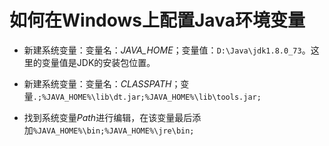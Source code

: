 # 如何在Windows上配置Java环境变量

- 新建系统变量：变量名：*JAVA_HOME*；变量值：`D:\Java\jdk1.8.0_73`。这里的变量值是JDK的安装包位置。

- 新建系统变量：变量名：*CLASSPATH*；变量`.;%JAVA_HOME%\lib\dt.jar;%JAVA_HOME%\lib\tools.jar;`

- 找到系统变量*Path*进行编辑，在该变量最后添加`%JAVA_HOME%\bin;%JAVA_HOME%\jre\bin;`

